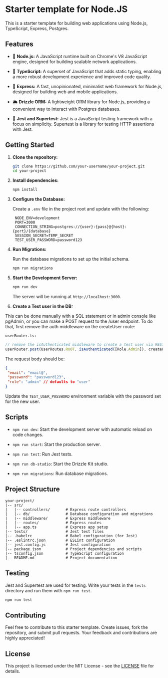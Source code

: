 # Starter template for Node.JS

This is a starter template for building web applications using Node.js, TypeScript, Express, Postgres.

## Features

- 🏃 **Node.js:** A JavaScript runtime built on Chrome's V8 JavaScript engine, designed for building scalable network applications.

- 🥽 **TypeScript:** A superset of JavaScript that adds static typing, enabling a more robust development experience and improved code quality.

- 🍔 **Express:** A fast, unopinionated, minimalist web framework for Node.js, designed for building web and mobile applications.

- 🌦️ **Drizzle ORM:** A lightweight ORM library for Node.js, providing a convenient way to interact with Postgres databases.

- 🤡 **Jest and Supertest:** Jest is a JavaScript testing framework with a focus on simplicity. Supertest is a library for testing HTTP assertions with Jest.

## Getting Started

1. **Clone the repository:**

   ```bash
   git clone https://github.com/your-username/your-project.git
   cd your-project
   ```

2. **Install dependencies:**

   ```bash
   npm install
   ```

3. **Configure the Database:**

   Create a `.env` file in the project root and update with the following:

   ```.env
    NODE_ENV=development
    PORT=3000
    CONNECTION_STRING=postgres://{user}:{pass}@{host}:{port}/{database}
    SESSION_SECRET=TEMP_SECRET
    TEST_USER_PASSWORD=password123
   ```

4. **Run Migrations:**

   Run the database migrations to set up the initial schema.

   ```bash
   npm run migrations
   ```

5. **Start the Development Server:**

   ```bash
   npm run dev
   ```

   The server will be running at `http://localhost:3000`.

6. **Create a Test user in the DB:**

This can be done manually with a SQL statement or in admin console like pgAdmin, or you can make a POST request to the /user endpoint. To do that, first remove the auth middleware on the createUser route:

`userRouter.ts:`

```js
// remove the isAuthenticated middleware to create a test user via REST call
userRouter.post(UserRoutes.ROOT, isAuthenticated([Role.Admin]), createUser);
```

The request body should be:

```json
{
 "email": "email@",
 "password": "password123",
 "role": "admin" // defaults to "user"
}
```

Update the `TEST_USER_PASSWORD` environment variable with the password set for the new user.

## Scripts

- `npm run dev`: Start the development server with automatic reload on code changes.

- `npm run start`: Start the production server.

- `npm run test`: Run Jest tests.

- `npm run db-studio`: Start the Drizzle Kit studio.

- `npm run migrations`: Run database migrations.

## Project Structure

```
your-project/
|-- src/
|   |-- controllers/       # Express route controllers
|   |-- db/                # Database configuration and migrations
|   |-- middleware/        # Express middleware
|   |-- routes/            # Express routes
|   |-- app.ts             # Express app setup
|-- tests/                 # Jest test files
|-- .babelrc               # Babel configuration (for Jest)
|-- .eslintrc.json         # ESLint configuration
|-- jest.config.js         # Jest configuration
|-- package.json           # Project dependencies and scripts
|-- tsconfig.json          # TypeScript configuration
|-- README.md              # Project documentation
```

## Testing

Jest and Supertest are used for testing. Write your tests in the `tests` directory and run them with `npm run test`.

```bash
npm run test
```

## Contributing

Feel free to contribute to this starter template. Create issues, fork the repository, and submit pull requests. Your feedback and contributions are highly appreciated!

## License

This project is licensed under the MIT License - see the [LICENSE](LICENSE) file for details.
